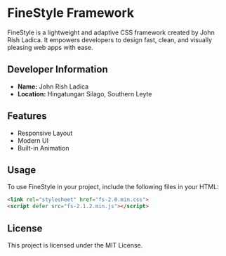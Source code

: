 # FineStyle Framework

FineStyle is a lightweight and adaptive CSS framework created by John Rish Ladica. It empowers developers to design fast, clean, and visually pleasing web apps with ease.

## Developer Information

- **Name:** John Rish Ladica
- **Location:** Hingatungan Silago, Southern Leyte

## Features

- Responsive Layout
- Modern UI
- Built-in Animation

## Usage

To use FineStyle in your project, include the following files in your HTML:

```html
<link rel="stylesheet" href="fs-2.0.min.css">
<script defer src="fs-2.1.2.min.js"></script>
```

## License

This project is licensed under the MIT License.
